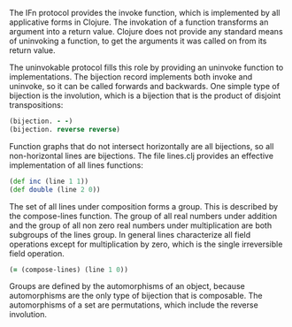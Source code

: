 The IFn protocol provides the invoke function, which is implemented by all applicative forms in Clojure. The invokation of a function transforms an argument into a return value. Clojure does not provide any standard means of uninvoking a function, to get the arguments it was called on from its return value. 

The uninvokable protocol fills this role by providing an uninvoke function to implementations. The bijection record implements both invoke and uninvoke, so it can be called forwards and backwards. One simple type of bijection is the involution, which is a bijection that is the product of disjoint transpositions:

```clj
(bijection. - -)
(bijection. reverse reverse)
```

Function graphs that do not intersect horizontally are all bijections, so all non-horizontal lines are bijections. The file lines.clj provides an effective implementation of all lines functions:

```clj
(def inc (line 1 1))
(def double (line 2 0))
```

The set of all lines under composition forms a group. This is described by the compose-lines function. The group of all real numbers under addition and the group of all non zero real numbers under multiplication are both subgroups of the lines group. In general lines characterize all field operations except for multiplication by zero, which is the single irreversible field operation.

```clj
(= (compose-lines) (line 1 0)) 
```

Groups are defined by the automorphisms of an object, because automorphisms are the only type of bijection that is composable. The automorphisms of a set are permutations, which include the reverse involution.